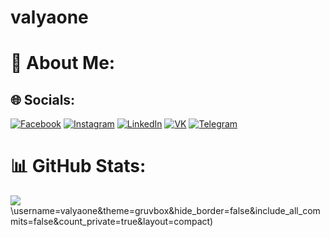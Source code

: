 # valyaone
# 💫 About Me:
<!-- iOS developer working on developing functionality and the design of the apps using technologies available to deliver best results of the required features.<br>Try to provide the end user Apps with an enhanced performance using experience through quality designs optimized for lots of screen sizes.<br>I always aim to maintain a long term relationship with my clients. whether you've lost your original developer, need additional resources, or want a brand new app, I can step in and take over wherever you need.
-->


## 🌐 Socials:
[![Facebook](https://img.shields.io/badge/Facebook-%231877F2.svg?logo=Facebook&logoColor=white)](https://www.facebook.com/valentin.aleshnovskiy/) [![Instagram](https://img.shields.io/badge/Instagram-%23E4405F.svg?logo=Instagram&logoColor=white)](https://instagram.com/valyaone) [![LinkedIn](https://img.shields.io/badge/LinkedIn-%230077B5.svg?logo=linkedin&logoColor=white)](https://www.linkedin.com/in/valentin-aleshnovskiy-2462211a5/) [![VK](https://img.shields.io/badge/VK-%230077FF.svg?logo=VK&logoColor=white)](https://vk.com/valyaone) [![Telegram](https://img.shields.io/badge/Telegram-%2326A5E4.svg?logo=Telegram&logoColor=white)](https://t.me/valya_one) 

<!-- # 💻 Tech Stack:
![C++](https://img.shields.io/badge/c++-%2300599C.svg?style=for-the-badge&logo=c%2B%2B&logoColor=white) ![Swift](https://img.shields.io/badge/swift-F54A2A?style=for-the-badge&logo=swift&logoColor=white) ![.Net](https://img.shields.io/badge/.NET-5C2D91?style=for-the-badge&logo=.net&logoColor=white) ![Flutter](https://img.shields.io/badge/Flutter-%2302569B.svg?style=for-the-badge&logo=Flutter&logoColor=white) ![MicrosoftSQLServer](https://img.shields.io/badge/Microsoft%20SQL%20Sever-CC2927?style=for-the-badge&logo=microsoft%20sql%20server&logoColor=white) ![Apache](https://img.shields.io/badge/apache-%23D42029.svg?style=for-the-badge&logo=apache&logoColor=white) ![Jira](https://img.shields.io/badge/jira-%230A0FFF.svg?style=for-the-badge&logo=jira&logoColor=white) ![ElasticSearch](https://img.shields.io/badge/-ElasticSearch-005571?style=for-the-badge&logo=elasticsearch) ![Docker](https://img.shields.io/badge/docker-%230db7ed.svg?style=for-the-badge&logo=docker&logoColor=white)
-->
# 📊 GitHub Stats:
![](https://github-readme-streak-stats.herokuapp.com/?user=valyaone&theme=gruvbox&hide_border=false)<br/>
\username=valyaone&theme=gruvbox&hide_border=false&include_all_commits=false&count_private=true&layout=compact)

<!--
**valyaone/valyaone** is a ✨ _special_ ✨ repository because its `README.md` (this file) appears on your GitHub profile.

Here are some ideas to get you started:

- 🔭 I’m currently working on ...
- 🌱 I’m currently learning ...
- 👯 I’m looking to collaborate on ...
- 🤔 I’m looking for help with ...
- 💬 Ask me about ...
- 📫 How to reach me: ...
- 😄 Pronouns: ...
- ⚡ Fun fact: ...
-->
